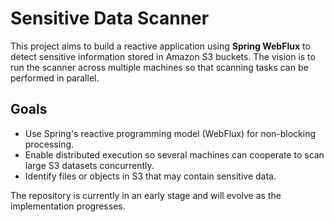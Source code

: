 # Sensitive Data Scanner

This project aims to build a reactive application using **Spring WebFlux** to detect sensitive information stored in Amazon S3 buckets. The vision is to run the scanner across multiple machines so that scanning tasks can be performed in parallel.

## Goals

- Use Spring's reactive programming model (WebFlux) for non-blocking processing.
- Enable distributed execution so several machines can cooperate to scan large S3 datasets concurrently.
- Identify files or objects in S3 that may contain sensitive data.

The repository is currently in an early stage and will evolve as the implementation progresses.
